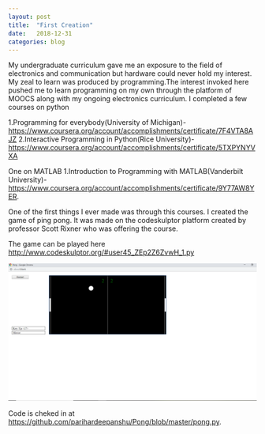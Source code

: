 ```yaml
---
layout: post
title:  "First Creation"
date:   2018-12-31 
categories: blog
---
```


My undergraduate curriculum gave me an exposure to the field of electronics and communication but hardware could never hold my interest. My zeal to learn was produced by programming.The interest invoked here pushed me to learn programming on my own through the platform of MOOCS along with my ongoing electronics curriculum. I completed a few courses on python 

1.Programming for everybody(University of Michigan)-https://www.coursera.org/account/accomplishments/certificate/7F4VTA8AJZ
2.Interactive Programming in Python(Rice University)- https://www.coursera.org/account/accomplishments/certificate/5TXPYNYVXA

One on MATLAB
1.Introduction to Programming with MATLAB(Vanderbilt University)-https://www.coursera.org/account/accomplishments/certificate/9Y77AW8YER.

One of the first things I ever made was through this courses. I created the game of ping pong. It was made on the codeskulptor platform created by professor Scott Rixner who was offering the course. 

The game can be played here 
http://www.codeskulptor.org/#user45_ZEp2Z6ZvwH_1.py

![Image](https://github.com/parihardeepanshu/parihardeepanshu.github.io/blob/master/Pong.png)

Code is cheked in at https://github.com/parihardeepanshu/Pong/blob/master/pong.py.
